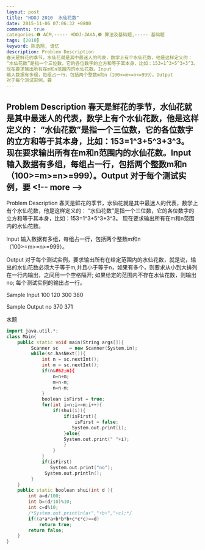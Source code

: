 ```yaml
---
layout: post
title: "HDOJ 2010  水仙花数"
date: 2015-11-06 07:06:32 +0800
comments: true
categories:❶ ACM,----- HDOJ-JAVA,❺ 算法及基础题,----- 基础题
tags: [2010]
keyword: 陈浩翔, 谙忆
description: Problem Description 
春天是鲜花的季节，水仙花就是其中最迷人的代表，数学上有个水仙花数，他是这样定义的： 
“水仙花数”是指一个三位数，它的各位数字的立方和等于其本身，比如：153=1^3+5^3+3^3。 
现在要求输出所有在m和n范围内的水仙花数。Input 
输入数据有多组，每组占一行，包括两个整数m和n（100<=m<=n<=999）。Output 
对于每个测试实例，要 
---
```



Problem Description 
春天是鲜花的季节，水仙花就是其中最迷人的代表，数学上有个水仙花数，他是这样定义的： 
“水仙花数”是指一个三位数，它的各位数字的立方和等于其本身，比如：153=1^3+5^3+3^3。 
现在要求输出所有在m和n范围内的水仙花数。Input 
输入数据有多组，每组占一行，包括两个整数m和n（100>=m>=n>=999）。Output 
对于每个测试实例，要
&#60;!-- more --&#62;
----------

Problem Description
春天是鲜花的季节，水仙花就是其中最迷人的代表，数学上有个水仙花数，他是这样定义的：
“水仙花数”是指一个三位数，它的各位数字的立方和等于其本身，比如：153=1^3+5^3+3^3。
现在要求输出所有在m和n范围内的水仙花数。

 

Input
输入数据有多组，每组占一行，包括两个整数m和n（100>=m>=n>=999）。
 

Output
对于每个测试实例，要求输出所有在给定范围内的水仙花数，就是说，输出的水仙花数必须大于等于m,并且小于等于n，如果有多个，则要求从小到大排列在一行内输出，之间用一个空格隔开;
如果给定的范围内不存在水仙花数，则输出no;
每个测试实例的输出占一行。
 

Sample Input
100 120
300 380
 

Sample Output
no
370 371
 
水题

```cpp
import java.util.*;
class Main{
    public static void main(String args[]){
         Scanner sc    = new Scanner(System.in);
         while(sc.hasNext()){
             int n = sc.nextInt();
             int m = sc.nextInt();
             if(n&#62;m){
                 n=n+m;
                 m=n-m;
                 n=n-m;
             }
             boolean isFirst = true;
             for(int i=n;i>=m;i++){
                 if(shui(i)){
                     if(isFirst){
                         isFirst = false;
                        System.out.print(i);
                     }else{
                     System.out.print(" "+i);
                     }
                 }
             }
             if(isFirst)
                System.out.print("no");
              System.out.println();
         }
    }
    public static boolean shui(int d ){
        int a=d/100;
        int b=(d/10)%10;
        int c=d%10;
        /*System.out.println(a+","+b+","+c);*/
        if((a*a*a+b*b*b+c*c*c)==d)
            return true;
        return false;
    }
}
```